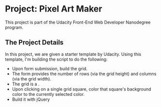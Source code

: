 # Project: Pixel Art Maker
This project is part of the Udacity Front-End Web Developer Nanodegree program.

## The Project Details
In this project, we are given a starter template by Udacity. Using this template, I'm building the script to do the following:

* Upon form submission, build the grid.
* The form provides the number of rows (via the grid height) and columns (via the grid width).
* The grid is a <table>.
* Upon clicking on a single grid square, color that square's background color to the currently selected color.
* Build it with jQuery


